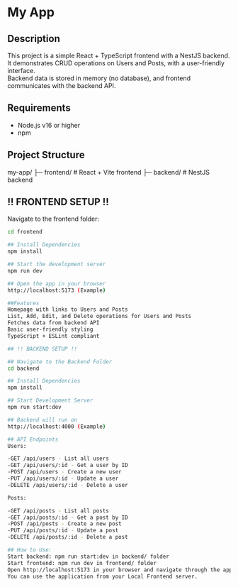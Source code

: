 # My App

## Description
This project is a simple React + TypeScript frontend with a NestJS backend.  
It demonstrates CRUD operations on Users and Posts, with a user-friendly interface.  
Backend data is stored in memory (no database), and frontend communicates with the backend API.

## Requirements
- Node.js v16 or higher
- npm

## Project Structure
my-app/
├─ frontend/ # React + Vite frontend
├─ backend/ # NestJS backend

## !! FRONTEND SETUP !!

Navigate to the frontend folder:
```bash
cd frontend

## Install Dependencies
npm install

## Start the development server
npm run dev

## Open the app in your browser
http://localhost:5173 (Example)

##Features
Homepage with links to Users and Posts
List, Add, Edit, and Delete operations for Users and Posts
Fetches data from backend API
Basic user-friendly styling
TypeScript + ESLint compliant

## !! BACKEND SETUP !!

## Navigate to the Backend Folder
cd backend

## Install Dependencies
npm install

## Start Development Server
npm run start:dev

## Backend will run on
http://localhost:4000 (Example)

## API Endpoints
Users:

-GET /api/users - List all users
-GET /api/users/:id - Get a user by ID
-POST /api/users - Create a new user
-PUT /api/users/:id - Update a user
-DELETE /api/users/:id - Delete a user

Posts:

-GET /api/posts - List all posts
-GET /api/posts/:id - Get a post by ID
-POST /api/posts - Create a new post
-PUT /api/posts/:id - Update a post
-DELETE /api/posts/:id - Delete a post

## How to Use:
Start backend: npm run start:dev in backend/ folder
Start frontend: npm run dev in frontend/ folder
Open http://localhost:5173 in your browser and navigate through the app.
You can use the application from your Local Frontend server.